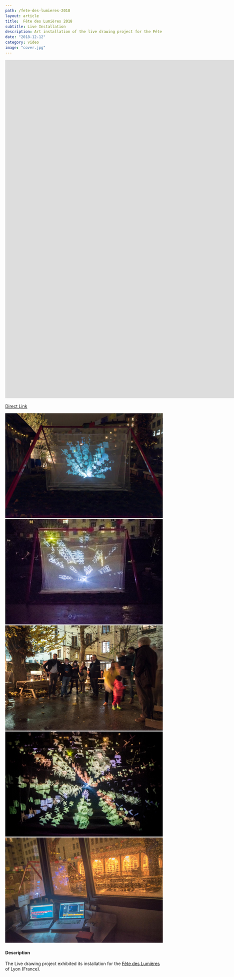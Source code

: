 ```yaml
---
path: /fete-des-lumieres-2018
layout: article
title:  Fête des Lumières 2018
subtitle: Live Installation
description: Art installation of the live drawing project for the Fête des Lumières 2018 in Lyon France at the Malting Pot pub
date: "2018-12-12"
category: video
image: "cover.jpg"
---
```



<iframe src="https://player.vimeo.com/video/311653956" frameborder="0" allowfullscreen width="1920" height="1080"></iframe>

[Direct Link](//vimeo.com/311653956)


<photo-grid>
<img src="1.jpg"/>
<img src="2.jpg"/>
<img src="3.jpg"/>
<img src="cover.jpg"/>
<img src="5.jpg"/>
</photo-grid>


#### Description

The Live drawing project exhibited its installation for the [Fête des Lumières](//www.fetedeslumieres.lyon.fr) of Lyon (France).


